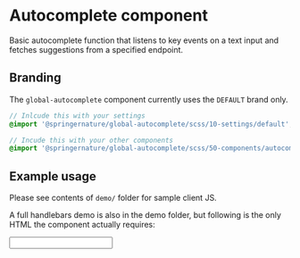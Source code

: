 # Autocomplete component

Basic autocomplete function that listens to key events on a text input and fetches suggestions from a specified endpoint.

## Branding

The `global-autocomplete` component currently uses the `DEFAULT` brand only.

```scss
// Inlcude this with your settings
@import '@springernature/global-autocomplete/scss/10-settings/default';

// Incude this with your other components
@import '@springernature/global-autocomplete/scss/50-components/autocomplete';
```

## Example usage

Please see contents of `demo/` folder for sample client JS.

A full handlebars demo is also in the demo folder, but following is the only HTML the
 component actually requires:

<input type="text" autocomplete="off" class="c-autocomplete" data-component-autocomplete>
